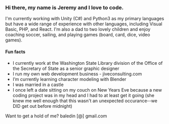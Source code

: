 ### Hi there, my name is Jeremy and I love to code. 

I'm currently working with Unity (C#) and Python3 as my primary languages but have a wide range of experience with other languages, including Visual Basic, PHP, and React. I'm also a dad to two lovely children and enjoy coaching soccer, sailing, and playing games (board, card, dice, video games).

#### Fun facts
- I currently work at the Washington State Library division of the Office of the Secretary of State as a senior graphic designer
- I run my own web development business - jiveconsulting.com
- I’m currently learning character modeling with Blender
- I was married in a castle
- I once left a date sitting on my couch on New Years Eve because a new coding project was in my head and I had to at least get it going (she knew me well enough that this wasn't an unexpected occurance--we DID get out before midnight)

Want to get a hold of me? baledin [@] gmail.com
